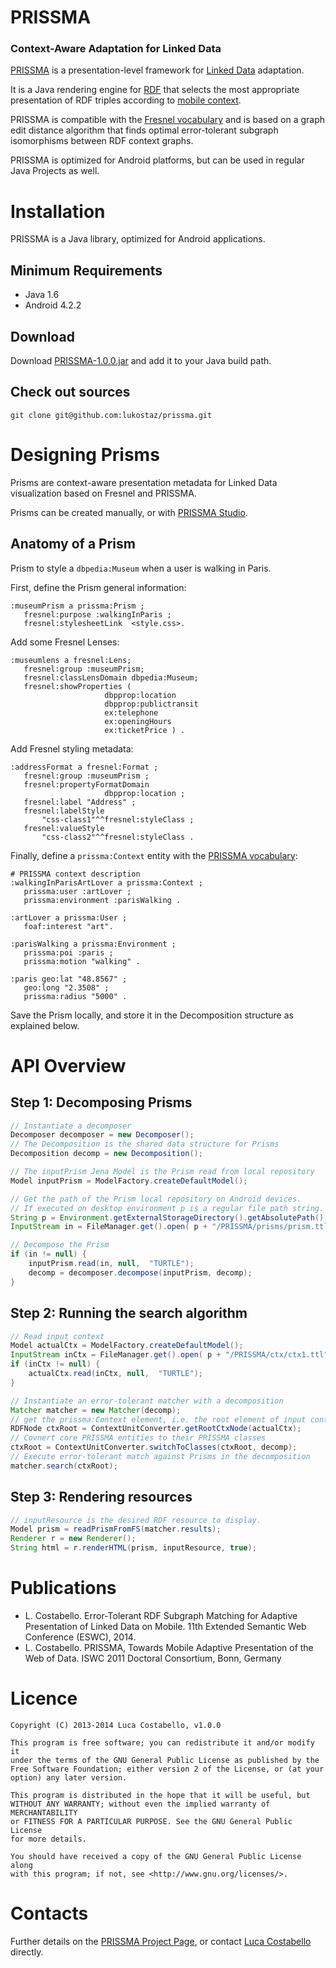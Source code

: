 PRISSMA
===========
### Context-Aware Adaptation for Linked Data

[PRISSMA](http://wimmics.inria.fr/projects/prissma) is a presentation-level framework for [Linked Data](http://linkeddata.org) adaptation.

It is a Java rendering engine for [RDF](http://www.w3.org/TR/rdf11-primer/) that selects the most appropriate presentation of RDF triples according to [mobile context](http://en.wikipedia.org/wiki/Context_awareness).

PRISSMA is compatible with the [Fresnel vocabulary](http://www.w3.org/2005/04/fresnel-info/manual/) and is based on a graph edit distance algorithm that finds optimal error-tolerant subgraph isomorphisms between RDF context graphs.

PRISSMA is optimized for Android platforms, but can be used in regular Java Projects as well.


# Installation

PRISSMA is a Java library, optimized for Android applications.

## Minimum Requirements

+ Java 1.6
+ Android 4.2.2

## Download

Download [PRISSMA-1.0.0.jar](https://github.com/lukostaz/prissma/blob/master/PRISSMA-1.0.jar) and add it to your Java build path.

## Check out sources

	git clone git@github.com:lukostaz/prissma.git



# Designing Prisms

Prisms are context-aware presentation metadata for Linked Data visualization based on Fresnel and PRISSMA.

Prisms can be created manually, or with [PRISSMA Studio](http://luca.costabello.info/prissma-studio/).

## Anatomy of a Prism

Prism to style a `dbpedia:Museum` when a user is walking in Paris.

First, define the Prism general information:	
```turtle
:museumPrism a prissma:Prism ;
   fresnel:purpose :walkingInParis ;
   fresnel:stylesheetLink  <style.css>.
```

Add some Fresnel Lenses:
```turtle
:museumlens a fresnel:Lens;
   fresnel:group :museumPrism;
   fresnel:classLensDomain dbpedia:Museum;
   fresnel:showProperties (  
                     dbpprop:location 
                     dbpprop:publictransit 
                     ex:telephone
                     ex:openingHours
                     ex:ticketPrice ) .
```

Add Fresnel styling metadata:

```turtle
:addressFormat a fresnel:Format ;
   fresnel:group :museumPrism ;
   fresnel:propertyFormatDomain 
                     dbpprop:location ;
   fresnel:label "Address" ;
   fresnel:labelStyle 
       "css-class1"^^fresnel:styleClass ;
   fresnel:valueStyle 
       "css-class2"^^fresnel:styleClass .
```

Finally, define a `prissma:Context` entity with the [PRISSMA vocabulary](http://ns.inria.fr/prissma/v2/prissma_v2.html):
```turtle
# PRISSMA context description
:walkingInParisArtLover a prissma:Context ;
   prissma:user :artLover ; 
   prissma:environment :parisWalking .
    
:artLover a prissma:User ;
   foaf:interest "art".

:parisWalking a prissma:Environment ;
   prissma:poi :paris ;
   prissma:motion "walking" .
	
:paris geo:lat "48.8567" ;
   geo:long "2.3508" ;
   prissma:radius "5000" .
```
Save the Prism locally, and store it in the Decomposition structure as explained below.



# API Overview

## Step 1: Decomposing Prisms

```java
// Instantiate a decomposer
Decomposer decomposer = new Decomposer();
// The Decomposition is the shared data structure for Prisms
Decomposition decomp = new Decomposition();

// The inputPrism Jena Model is the Prism read from local repository
Model inputPrism = ModelFactory.createDefaultModel();

// Get the path of the Prism local repository on Android devices.
// If executed on desktop environment p is a regular file path string.
String p = Environment.getExternalStorageDirectory().getAbsolutePath();
InputStream in = FileManager.get().open( p + "/PRISSMA/prisms/prism.ttl" );

// Decompose the Prism
if (in != null) {
    inputPrism.read(in, null,  "TURTLE");
    decomp = decomposer.decompose(inputPrism, decomp);
}

```

## Step 2: Running the search algorithm

```java
// Read input context
Model actualCtx = ModelFactory.createDefaultModel();
InputStream inCtx = FileManager.get().open( p + "/PRISSMA/ctx/ctx1.ttl" );
if (inCtx != null) {
    actualCtx.read(inCtx, null,  "TURTLE");
}

// Instantiate an error-tolerant matcher with a decomposition
Matcher matcher = new Matcher(decomp);
// get the prissma:Context element, i.e. the root element of input context
RDFNode ctxRoot = ContextUnitConverter.getRootCtxNode(actualCtx);
// Covnert core PRISSMA entities to their PRISSMA classes
ctxRoot = ContextUnitConverter.switchToClasses(ctxRoot, decomp);
// Execute error-tolerant match against Prisms in the decomposition
matcher.search(ctxRoot);

```

## Step 3: Rendering resources

```java
// inputResource is the desired RDF resource to display.
Model prism = readPrismFromFS(matcher.results);
Renderer r = new Renderer();
String html = r.renderHTML(prism, inputResource, true);

```


# Publications


+ L. Costabello. Error-Tolerant RDF Subgraph Matching for Adaptive Presentation of Linked Data on Mobile. 11th Extended Semantic Web Conference (ESWC), 2014.
+ L. Costabello. PRISSMA, Towards Mobile Adaptive Presentation of the Web of Data. ISWC 2011 Doctoral Consortium, Bonn, Germany

# Licence
	
    Copyright (C) 2013-2014 Luca Costabello, v1.0.0

    This program is free software; you can redistribute it and/or modify it
    under the terms of the GNU General Public License as published by the
    Free Software Foundation; either version 2 of the License, or (at your
    option) any later version.

    This program is distributed in the hope that it will be useful, but
    WITHOUT ANY WARRANTY; without even the implied warranty of MERCHANTABILITY
    or FITNESS FOR A PARTICULAR PURPOSE. See the GNU General Public License
    for more details.

    You should have received a copy of the GNU General Public License along
    with this program; if not, see <http://www.gnu.org/licenses/>.

# Contacts
Further details on the [PRISSMA Project Page](http://wimmics.inria.fr/projects/prissma/), or contact [Luca Costabello](http://luca.costabello.info) directly.


